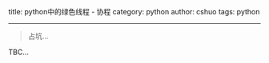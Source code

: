 title: python中的绿色线程 - 协程
category: python
author: cshuo
tags: python

--- 
> 占坑...
<!-- more -->

TBC...